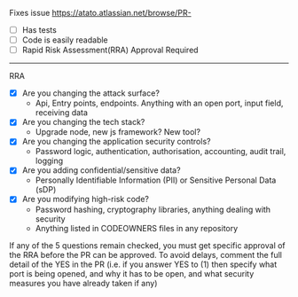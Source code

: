 Fixes issue https://atato.atlassian.net/browse/PR-
- [ ] Has tests
- [ ] Code is easily readable
- [ ] Rapid Risk Assessment(RRA) Approval Required 

---

RRA
- [x] Are you changing the attack surface?
    - Api, Entry points, endpoints. Anything with an open port, input field, receiving data
- [x] Are you changing the tech stack?
    - Upgrade node, new js framework? New tool?
- [x] Are you changing the application security controls?
    - Password logic, authentication, authorisation, accounting, audit trail, logging
- [x] Are you adding confidential/sensitive data?
    - Personally Identifiable Information (PII) or Sensitive Personal Data (sDP)
- [x] Are you modifying high-risk code?
    - Password hashing, cryptography libraries, anything dealing with security
    - Anything listed in CODEOWNERS files in any repository

If any of the 5 questions remain checked, you must get specific approval of the RRA before the PR can be approved. To avoid delays, comment the full detail of the YES in the PR (i.e. if you answer YES to (1) then specify what port is being opened, and why it has to be open, and what security measures you have already taken if any)

